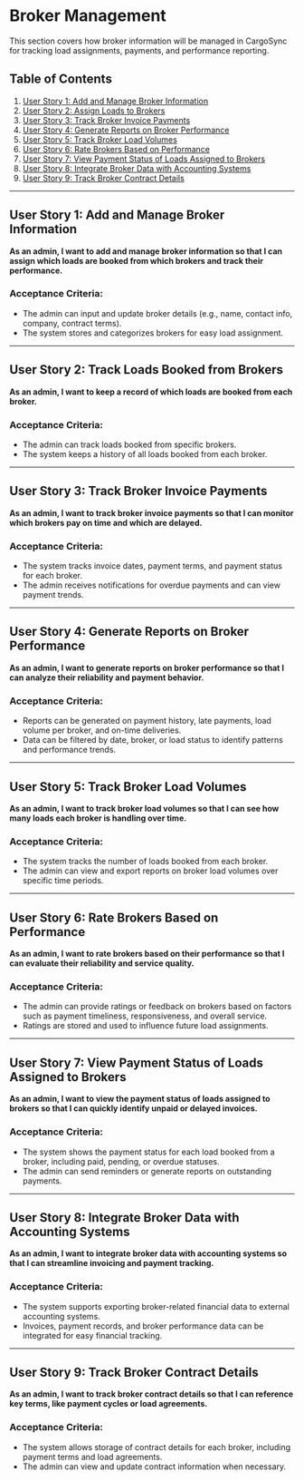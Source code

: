 # Broker Management

This section covers how broker information will be managed in CargoSync for tracking load assignments, payments, and performance reporting.

## Table of Contents
1. [User Story 1: Add and Manage Broker Information](#user-story-1-add-and-manage-broker-information)
2. [User Story 2: Assign Loads to Brokers](#user-story-2-assign-loads-to-brokers)
3. [User Story 3: Track Broker Invoice Payments](#user-story-3-track-broker-invoice-payments)
4. [User Story 4: Generate Reports on Broker Performance](#user-story-4-generate-reports-on-broker-performance)
5. [User Story 5: Track Broker Load Volumes](#user-story-5-track-broker-load-volumes)
6. [User Story 6: Rate Brokers Based on Performance](#user-story-6-rate-brokers-based-on-performance)
7. [User Story 7: View Payment Status of Loads Assigned to Brokers](#user-story-7-view-payment-status-of-loads-assigned-to-brokers)
8. [User Story 8: Integrate Broker Data with Accounting Systems](#user-story-8-integrate-broker-data-with-accounting-systems)
9. [User Story 9: Track Broker Contract Details](#user-story-9-track-broker-contract-details)

---

## User Story 1: Add and Manage Broker Information

**As an admin, I want to add and manage broker information so that I can assign which loads are booked from which brokers and track their performance.**

### Acceptance Criteria:
- The admin can input and update broker details (e.g., name, contact info, company, contract terms).
- The system stores and categorizes brokers for easy load assignment.

---

## User Story 2: Track Loads Booked from Brokers

**As an admin, I want to keep a record of which loads are booked from each broker.**

### Acceptance Criteria:
- The admin can track loads booked from specific brokers.
- The system keeps a history of all loads booked from each broker.

---

## User Story 3: Track Broker Invoice Payments

**As an admin, I want to track broker invoice payments so that I can monitor which brokers pay on time and which are delayed.**

### Acceptance Criteria:
- The system tracks invoice dates, payment terms, and payment status for each broker.
- The admin receives notifications for overdue payments and can view payment trends.

---

## User Story 4: Generate Reports on Broker Performance

**As an admin, I want to generate reports on broker performance so that I can analyze their reliability and payment behavior.**

### Acceptance Criteria:
- Reports can be generated on payment history, late payments, load volume per broker, and on-time deliveries.
- Data can be filtered by date, broker, or load status to identify patterns and performance trends.

---

## User Story 5: Track Broker Load Volumes

**As an admin, I want to track broker load volumes so that I can see how many loads each broker is handling over time.**

### Acceptance Criteria:
- The system tracks the number of loads booked from each broker.
- The admin can view and export reports on broker load volumes over specific time periods.

---

## User Story 6: Rate Brokers Based on Performance

**As an admin, I want to rate brokers based on their performance so that I can evaluate their reliability and service quality.**

### Acceptance Criteria:
- The admin can provide ratings or feedback on brokers based on factors such as payment timeliness, responsiveness, and overall service.
- Ratings are stored and used to influence future load assignments.

---

## User Story 7: View Payment Status of Loads Assigned to Brokers

**As an admin, I want to view the payment status of loads assigned to brokers so that I can quickly identify unpaid or delayed invoices.**

### Acceptance Criteria:
- The system shows the payment status for each load booked from a broker, including paid, pending, or overdue statuses.
- The admin can send reminders or generate reports on outstanding payments.

---

## User Story 8: Integrate Broker Data with Accounting Systems

**As an admin, I want to integrate broker data with accounting systems so that I can streamline invoicing and payment tracking.**

### Acceptance Criteria:
- The system supports exporting broker-related financial data to external accounting systems.
- Invoices, payment records, and broker performance data can be integrated for easy financial tracking.

---

## User Story 9: Track Broker Contract Details

**As an admin, I want to track broker contract details so that I can reference key terms, like payment cycles or load agreements.**

### Acceptance Criteria:
- The system allows storage of contract details for each broker, including payment terms and load agreements.
- The admin can view and update contract information when necessary.

